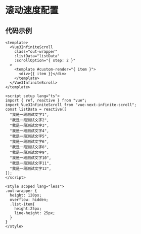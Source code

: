 <!--
 * @Author: ykx
 * @Date: 2022-10-11 14:22:35
 * @LastEditTime: 2022-10-13 02:45:33
 * @LastEditors: Please set LastEditors
 * @Description: 
 * @FilePath: \vue3-infinite-scroll\docs\guide\example\speed.md
-->


# 滚动速度配置

<ClientOnly>
<SpeedScroll style="margin-top: 10px"></SpeedScroll>
</ClientOnly>

## 代码示例

```vue
<template>
  <Vue3InfiniteScroll
    class="out-wrapper"
    :listData="listData"
    :scrollOption="{ step: 2 }"
  >
    <template #custom-render="{ item }">
      <div>{{ item }}</div>
    </template>
  </Vue3InfiniteScroll>
</template>

<script setup lang="ts">
import { ref, reactive } from "vue";
import Vue3InfiniteScroll from "vue-next-infinite-scroll";
const listData = reactive([
  "我是一段测试文字1",
  "我是一段测试文字2",
  "我是一段测试文字3",
  "我是一段测试文字4",
  "我是一段测试文字5",
  "我是一段测试文字6",
  "我是一段测试文字8",
  "我是一段测试文字9",
  "我是一段测试文字10",
  "我是一段测试文字11",
  "我是一段测试文字12",
]);
</script>

<style scoped lang="less">
.out-wrapper {
  height: 120px;
  overflow: hidden;
  .list-item{
    height:25px;
    line-height: 25px;
  }
}
</style>
```


